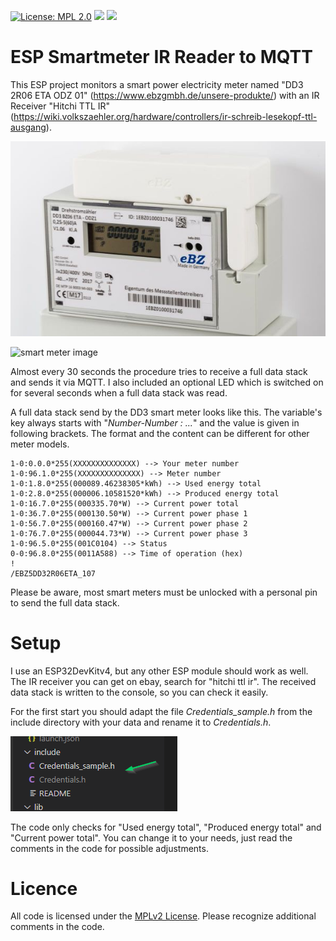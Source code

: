 [![License: MPL 2.0](https://img.shields.io/badge/License-MPL%202.0-brightgreen.svg)](https://opensource.org/licenses/MPL-2.0)
![](https://github.com/pduck27/ESPFerrarisCounterToMQTT/workflows/BuildAndRelease/badge.svg)
![](https://img.shields.io/github/v/release/pduck27/ESPFerrarisCounterToMQTT)

# ESP Smartmeter IR Reader to MQTT
This ESP project monitors a smart power electricity meter named "DD3 2R06 ETA ODZ 01" (https://www.ebzgmbh.de/unsere-produkte/) with an IR Receiver "Hitchi TTL IR" (https://wiki.volkszaehler.org/hardware/controllers/ir-schreib-lesekopf-ttl-ausgang). 

![smart meter image](/ressource/unsere-produkte_dd3.jpg)

![smart meter image](/ressource/shot2.jpg)

Almost every 30 seconds the procedure tries to receive a full data stack and sends it via MQTT. I also included an optional LED which is switched on for several seconds when a full data stack was read. 

A full data stack send by the DD3 smart meter looks like this. The variable's key always starts with "*Number-Number : ...*" and the value is given in following brackets. The format and the content can be different for other meter models.

    1-0:0.0.0*255(XXXXXXXXXXXXXX) --> Your meter number
    1-0:96.1.0*255(XXXXXXXXXXXXXX) --> Meter number
    1-0:1.8.0*255(000089.46238305*kWh) --> Used energy total
    1-0:2.8.0*255(000006.10581520*kWh) --> Produced energy total
    1-0:16.7.0*255(000335.70*W) --> Current power total
    1-0:36.7.0*255(000130.50*W) --> Current power phase 1
    1-0:56.7.0*255(000160.47*W) --> Current power phase 2
    1-0:76.7.0*255(000044.73*W) --> Current power phase 3
    1-0:96.5.0*255(001C0104) --> Status
    0-0:96.8.0*255(0011A588) --> Time of operation (hex)
    !
    /EBZ5DD32R06ETA_107

Please be aware, most smart meters must be unlocked with a personal pin to send the full data stack.

# Setup
I use an ESP32DevKitv4, but any other ESP module should work as well. The IR receiver you can get on ebay, search for "hitchi ttl ir".
The received data stack is written to the console, so you can check it easily. 

For the first start you should adapt the file *Credentials_sample.h* from the include directory with your data and rename it to *Credentials.h*.

![credentials image](/ressource/shot2.png)


The code only checks for "Used energy total", "Produced energy total" and "Current power total". You can change it to your needs, just read the comments in the code for possible adjustments.

# Licence
All code is licensed under the [MPLv2 License](https://github.com/pduck27/ESPFerrarisCounterToMQTT/blob/master/LICENSE).
Please recognize additional comments in the code.